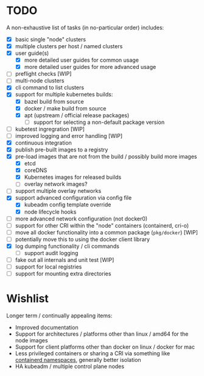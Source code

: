 # TODO

A non-exhaustive list of tasks (in no-particular order) includes:
- [x] basic single "node" clusters
- [x] multiple clusters per host / named clusters
- [x] user guide(s)
  - [x] more detailed user guides for common usage
  - [x] more detailed user guides for more advanced usage
- [ ] preflight checks [WIP]
- [ ] multi-node clusters
- [x] cli command to list clusters
- [x] support for multiple kubernetes builds:
  - [x] bazel build from source
  - [x] docker / make build from source
  - [x] apt (upstream / official release packages)
    - [ ] support for selecting a non-default package version
- [ ] kubetest ingregration [WIP]
- [ ] improved logging and error handling [WIP]
- [x] continuous integration
- [x] publish pre-built images to a registry
- [x] pre-load images that are not from the build / possibly build more images
  - [x] etcd
  - [x] coreDNS
  - [x] Kubernetes images for released builds
  - [ ] overlay network images?
- [ ] support multiple overlay networks
- [x] support advanced configuration via config file
  - [x] kubeadm config template override
  - [x] node lifecycle hooks
- [ ] more advanced network configuration (not docker0)
- [ ] support for other CRI within the "node" containers (containerd, cri-o)
- [ ] move all docker functionality into a common package (`pkg/docker`) [WIP]
 - [ ] potentially move this to using the docker client library
- [x] log dumping functionality / cli commands
  - [ ] support audit logging
- [ ] fake out all internals and unit test [WIP]
- [ ] support for local registries
- [ ] support for mounting extra directories

# Wishlist

Longer term / continually appealing items:

- Improved documentation
- Support for architectures / platforms other than linux / amd64 for the node images
- Support for client platforms other than docker on linux / docker for mac
- Less privileged containers or sharing a CRI via something like [containerd namespaces](https://github.com/containerd/containerd/blob/master/docs/namespaces.md), generally
 better isolation
- HA kubeadm / multiple control plane nodes
